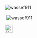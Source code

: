 <p align="left"> <img src="https://komarev.com/ghpvc/?username=wassef911&label=Profile%20views&color=0e75b6&style=flat" alt="wassef911" /> </p>

<p>&nbsp;<img align="center" src="https://github-readme-stats.vercel.app/api?username=wassef911&show_icons=true&theme=dracula)" alt="wassef911" /></p>

[<img src="https://img.shields.io/badge/LinkedIn-0077B5?style=for-the-badge&logo=linkedin&logoColor=white" alt="LinkedIn" title="LinkedIn" height="25" />](https://www.linkedin.com/in/wassef-ben-ahmed/)
  
</p>



